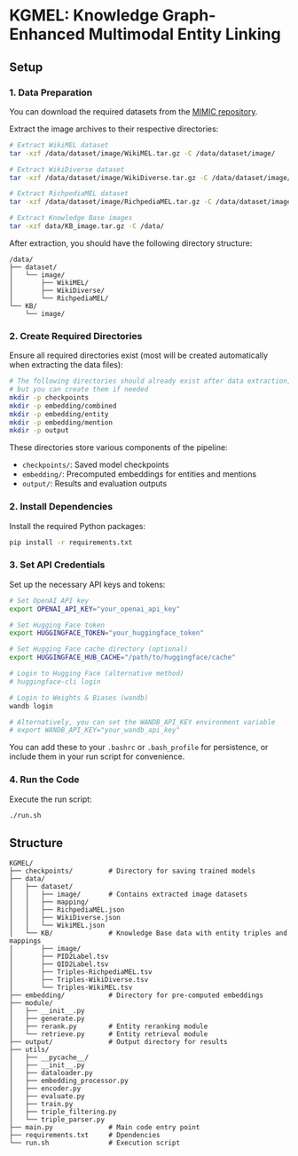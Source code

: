 # KGMEL: Knowledge Graph-Enhanced Multimodal Entity Linking

## Setup 

### 1. Data Preparation

You can download the required datasets from the [MIMIC repository](https://github.com/pengfei-luo/MIMIC).

Extract the image archives to their respective directories:

```bash
# Extract WikiMEL dataset
tar -xzf /data/dataset/image/WikiMEL.tar.gz -C /data/dataset/image/

# Extract WikiDiverse dataset
tar -xzf /data/dataset/image/WikiDiverse.tar.gz -C /data/dataset/image/

# Extract RichpediaMEL dataset
tar -xzf /data/dataset/image/RichpediaMEL.tar.gz -C /data/dataset/image/

# Extract Knowledge Base images
tar -xzf data/KB_image.tar.gz -C /data/
```

After extraction, you should have the following directory structure:
```
/data/
├── dataset/
│   └── image/
│       ├── WikiMEL/
│       ├── WikiDiverse/
│       └── RichpediaMEL/
└── KB/
    └── image/
```

### 2. Create Required Directories

Ensure all required directories exist (most will be created automatically when extracting the data files):

```bash
# The following directories should already exist after data extraction,
# but you can create them if needed
mkdir -p checkpoints
mkdir -p embedding/combined
mkdir -p embedding/entity
mkdir -p embedding/mention
mkdir -p output
```

These directories store various components of the pipeline:
- `checkpoints/`: Saved model checkpoints
- `embedding/`: Precomputed embeddings for entities and mentions
- `output/`: Results and evaluation outputs

### 2. Install Dependencies

Install the required Python packages:

```bash
pip install -r requirements.txt
```

### 3. Set API Credentials

Set up the necessary API keys and tokens:

```bash
# Set OpenAI API key
export OPENAI_API_KEY="your_openai_api_key"

# Set Hugging Face token
export HUGGINGFACE_TOKEN="your_huggingface_token"

# Set Hugging Face cache directory (optional)
export HUGGINGFACE_HUB_CACHE="/path/to/huggingface/cache"

# Login to Hugging Face (alternative method)
# huggingface-cli login

# Login to Weights & Biases (wandb)
wandb login

# Alternatively, you can set the WANDB_API_KEY environment variable
# export WANDB_API_KEY="your_wandb_api_key"
```

You can add these to your `.bashrc` or `.bash_profile` for persistence, or include them in your run script for convenience.

### 4. Run the Code

Execute the run script:

```bash
./run.sh
```

## Structure

```
KGMEL/
├── checkpoints/         # Directory for saving trained models
├── data/
│   ├── dataset/
│   │   ├── image/       # Contains extracted image datasets
│   │   ├── mapping/
│   │   ├── RichpediaMEL.json
│   │   ├── WikiDiverse.json
│   │   └── WikiMEL.json
│   └── KB/              # Knowledge Base data with entity triples and mappings
│       ├── image/
│       ├── PID2Label.tsv
│       ├── QID2Label.tsv
│       ├── Triples-RichpediaMEL.tsv
│       ├── Triples-WikiDiverse.tsv
│       └── Triples-WikiMEL.tsv
├── embedding/           # Directory for pre-computed embeddings
├── module/
│   ├── __init__.py
│   ├── generate.py
│   ├── rerank.py        # Entity reranking module
│   └── retrieve.py      # Entity retrieval module
├── output/              # Output directory for results
├── utils/
│   ├── __pycache__/
│   ├── __init__.py
│   ├── dataloader.py
│   ├── embedding_processor.py
│   ├── encoder.py
│   ├── evaluate.py
│   ├── train.py
│   ├── triple_filtering.py
│   └── triple_parser.py
├── main.py              # Main code entry point
├── requirements.txt     # Dpendencies
└── run.sh               # Execution script
```
